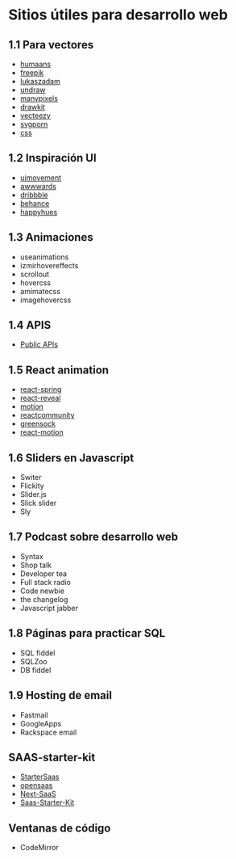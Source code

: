# Sitios útiles para desarrollo web

## 1.1 Para vectores

-   [humaans](http://humaans.com)
-   [freepik](http://freepik.com)
-   [lukaszadam](http://lukaszadam.com)
-   [undraw](http://undraw.co)
-   [manypixels](http://manypixels.com)
-   [drawkit](http://drawkit.io)
-   [vecteezy](http://vecteezy.com)
-   [svgporn](http://svgporn.com)
-   [css](http://css.gg)

## 1.2 Inspiración UI

-   [uimovement](http://uimovement.com)
-   [awwwards](http://awwwards.com)
-   [dribbble](http://dribbble.com)
-   [behance](http://behance.net)
-   [happyhues](http://happyhues.com)

## 1.3 Animaciones

-   useanimations
-   izmirhovereffects
-   scrollout
-   hovercss
-   amimatecss
-   imagehovercss

## 1.4 APIS

-   [Public APIs](https://github.com/public-apis/public-apis)

## 1.5 React animation

-   [react-spring](http://react-spring.io)
-   [react-reveal](http://react-reveal.com)
-   [motion](http://framer.com/motion)
-   [reactcommunity](http://reactcommunity.org/react-transition-group)
-   [greensock](http://greensock.com)
-   [react-motion](http://github.com/chenglou/react-motion)

## 1.6 Sliders en Javascript

-   Switer
-   Flickity
-   Slider.js
-   Slick slider
-   Sly

## 1.7 Podcast sobre desarrollo web

-   Syntax
-   Shop talk
-   Developer tea
-   Full stack radio
-   Code newbie
-   the changelog
-   Javascript jabber

## 1.8 Páginas para practicar SQL

-   SQL fiddel
-   SQLZoo
-   DB fiddel

## 1.9 Hosting de email

- Fastmail
- GoogleApps
- Rackspace email

## SAAS-starter-kit

- [StarterSaas](https://www.startersaas.com/)
- [opensaas](https://opensaas.sh)
- [Next-SaaS](https://github.com/mickasmt/next-saas-stripe-starter)
- [Saas-Starter-Kit](https://github.com/Saas-Starter-Kit)

## Ventanas de código

- CodeMirror